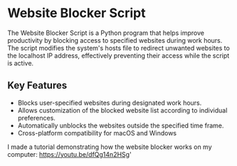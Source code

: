 # Website Blocker Script

The Website Blocker Script is a Python program that helps improve productivity by blocking access to specified websites during work hours. The script modifies the system's hosts file to redirect unwanted websites to the localhost IP address, effectively preventing their access while the script is active.

## Key Features

- Blocks user-specified websites during designated work hours.
- Allows customization of the blocked website list according to individual preferences.
- Automatically unblocks the websites outside the specified time frame.
- Cross-platform compatibility for macOS and Windows

I made a tutorial demonstrating how the website blocker works on my computer: https://youtu.be/dfQg14n2HSg'

